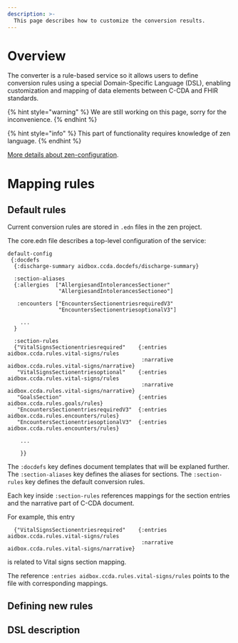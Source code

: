 ```yaml
---
description: >-
  This page describes how to customize the conversion results.
---
```


# Overview

The converter is a rule-based service so it allows users to define conversion rules using a special Domain-Specific Language (DSL),
enabling customization and mapping of data elements between C-CDA and FHIR standards.

{% hint style="warning" %}
We are still working on this page, sorry for the inconvenience.
{% endhint %}

{% hint style="info" %}
This part of functionality requires knowledge of zen language.
{% endhint %}

[More details about zen-configuration](https://docs.aidbox.app/aidbox-configuration/aidbox-zen-lang-project/aidbox-configuration-project-structure).

# Mapping rules

## Default rules
Current conversion rules are stored in `.edn` files in the zen project.

The core.edn file describes a top-level configuration of the service:

```
default-config
 {:docdefs
  {:discharge-summary aidbox.ccda.docdefs/discharge-summary}

  :section-aliases
  {:allergies  ["AllergiesandIntolerancesSectioner"
                "AllergiesandIntolerancesSectioneo"]

   :encounters ["EncountersSectionentriesrequiredV3"
                "EncountersSectionentriesoptionalV3"]

    ...
  }

  :section-rules
  {"VitalSignsSectionentriesrequired"    {:entries aidbox.ccda.rules.vital-signs/rules
                                          :narrative aidbox.ccda.rules.vital-signs/narrative}
   "VitalSignsSectionentriesoptional"    {:entries aidbox.ccda.rules.vital-signs/rules
                                          :narrative aidbox.ccda.rules.vital-signs/narrative}
   "GoalsSection"                        {:entries aidbox.ccda.rules.goals/rules}
   "EncountersSectionentriesrequiredV3"  {:entries aidbox.ccda.rules.encounters/rules}
   "EncountersSectionentriesoptionalV3"  {:entries aidbox.ccda.rules.encounters/rules}

    ...

    }}
```

The `:docdefs` key defines document templates that will be explaned further.
The `:section-aliases` key defines the aliases for sections.
The `:section-rules` key defines the default conversion rules.

Each key inside `:section-rules` references mappings for the section entries and the narrative part of C-CDA document.

For example, this entry
```
  {"VitalSignsSectionentriesrequired"    {:entries aidbox.ccda.rules.vital-signs/rules
                                          :narrative aidbox.ccda.rules.vital-signs/narrative}
```
is related to Vital signs section mapping.

The reference `:entries aidbox.ccda.rules.vital-signs/rules` points to the file with corresponding mappings.

## Defining new rules

## DSL description
